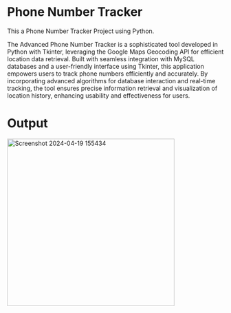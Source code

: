 # Phone Number Tracker

This a Phone Number Tracker Project using Python.

The Advanced Phone Number Tracker is a sophisticated tool developed in Python with Tkinter, leveraging the Google Maps Geocoding API for efficient location data retrieval. Built with seamless integration with MySQL databases and a user-friendly interface using Tkinter, this application empowers users to track phone numbers efficiently and accurately. By incorporating advanced algorithms for database interaction and real-time tracking, the tool ensures precise information retrieval and visualization of location history, enhancing usability and effectiveness for users.

# Output 


<img width="389" alt="Screenshot 2024-04-19 155434" src="https://github.com/purnchand/Phone-Number-Tracker/assets/117894875/8134512a-6453-4c63-a493-b7acec7da650">
